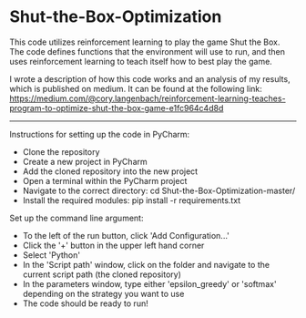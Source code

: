 # Shut-the-Box-Optimization
This code utilizes reinforcement learning to play the game Shut the Box.
The code defines functions that the environment will use to run, and then
uses reinforcement learning to teach itself how to best play the game.

I wrote a description of how this code works and an analysis of my results, 
which is published on medium. It can be found at the following link:
https://medium.com/@cory.langenbach/reinforcement-learning-teaches-program-to-optimize-shut-the-box-game-e1fc964c4d8d

------------------------------------------------------------------------------------------------------------------------------------------

Instructions for setting up the code in PyCharm:
- Clone the repository
- Create a new project in PyCharm
- Add the cloned repository into the new project
- Open a terminal within the PyCharm project
- Navigate to the correct directory: cd Shut-the-Box-Optimization-master/
- Install the required modules: pip install -r requirements.txt

Set up the command line argument:
- To the left of the run button, click 'Add Configuration...'
- Click the '+' button in the upper left hand corner
- Select 'Python'
- In the 'Script path' window, click on the folder and navigate to the current script path (the cloned repository)
- In the parameters window, type either 'epsilon_greedy' or 'softmax' depending on the strategy you want to use
- The code should be ready to run!
